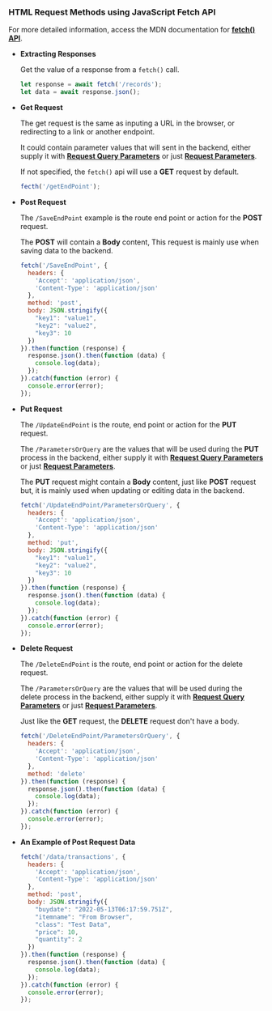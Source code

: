 ### HTML Request Methods using JavaScript Fetch API

For more detailed information, access the MDN documentation for **[fetch() API](https://developer.mozilla.org/en-US/docs/Web/API/Fetch_API/Using_Fetch)**.

- **Extracting Responses**
    
    Get the value of a response from a ```fetch()``` call.
    
    ```js
    let response = await fetch('/records');
    let data = await response.json();
    ```

- **Get Request**

    The get request is the same as inputing a URL in the browser, or redirecting to a link or another endpoint.

    It could contain parameter values that will sent in the backend, either supply it with **[Request Query Parameters](../backend/fastify/f03-routing/basics.md)** or just **[Request Parameters](../backend/fastify/f03-routing/basics.md)**.
    
    If not specified, the ```fetch()``` api will use a **GET** request by default.
    ```js
    fecth('/getEndPoint');

- **Post Request**

    The ```/SaveEndPoint``` example is the route end point or action for the **POST** request.

    The **POST** will contain a **Body** content, This request is mainly use when saving data to the backend.

    ```js
    fetch('/SaveEndPoint', {
      headers: {
        'Accept': 'application/json',
        'Content-Type': 'application/json'
      },
      method: 'post',
      body: JSON.stringify({
        "key1": "value1",
        "key2": "value2",
        "key3": 10
      })
    }).then(function (response) {
      response.json().then(function (data) {
        console.log(data);
      });
    }).catch(function (error) {
      console.error(error);
    });
    ```

- **Put Request**

    The ```/UpdateEndPoint``` is the route, end point or action for the **PUT** request.

    The ```/ParametersOrQuery``` are the values that will be used during the **PUT** process in the backend, either supply it with **[Request Query Parameters](../backend/fastify/f03-routing/basics.md)** or just **[Request Parameters](../backend/fastify/f03-routing/basics.md)**.

    The **PUT** request might contain a **Body** content, just like **POST** request but, it is mainly used when updating or editing data in the backend.

    ```js
    fetch('/UpdateEndPoint/ParametersOrQuery', {
      headers: {
        'Accept': 'application/json',
        'Content-Type': 'application/json'
      },
      method: 'put',
      body: JSON.stringify({
        "key1": "value1",
        "key2": "value2",
        "key3": 10
      })
    }).then(function (response) {
      response.json().then(function (data) {
        console.log(data);
      });
    }).catch(function (error) {
      console.error(error);
    });
    ```

- **Delete Request**
    
    The ```/DeleteEndPoint``` is the route, end point or action for the delete request.

    The ```/ParametersOrQuery``` are the values that will be used during the delete process in the backend, either supply it with **[Request Query Parameters](../backend/fastify/f03-routing/basics.md)** or just **[Request Parameters](../backend/fastify/f03-routing/basics.md)**.

    Just like the **GET** request, the **DELETE** request don't have a body.

    ```js
    fetch('/DeleteEndPoint/ParametersOrQuery', {
      headers: {
        'Accept': 'application/json',
        'Content-Type': 'application/json'
      },
      method: 'delete'
    }).then(function (response) {
      response.json().then(function (data) {
        console.log(data);
      });
    }).catch(function (error) {
      console.error(error);
    });
    ```

- **An Example of Post Request Data**
    ```js
    fetch('/data/transactions', {
      headers: {
        'Accept': 'application/json',
        'Content-Type': 'application/json'
      },
      method: 'post',
      body: JSON.stringify({
        "buydate": "2022-05-13T06:17:59.751Z",
        "itemname": "From Browser",
        "class": "Test Data",
        "price": 10,
        "quantity": 2
      })
    }).then(function (response) {
      response.json().then(function (data) {
        console.log(data);
      });
    }).catch(function (error) {
      console.error(error);
    });
    ```

